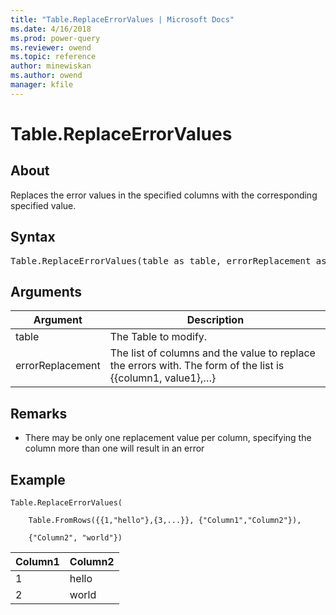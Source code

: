 ```yaml
---
title: "Table.ReplaceErrorValues | Microsoft Docs"
ms.date: 4/16/2018
ms.prod: power-query
ms.reviewer: owend
ms.topic: reference
author: minewiskan
ms.author: owend
manager: kfile
---
```

# Table.ReplaceErrorValues

  
## About  
Replaces the error values in the specified columns with the corresponding specified value.  
  
## Syntax

<pre>
Table.ReplaceErrorValues(table as table, errorReplacement as list) as table  
</pre>
  
## Arguments  
  
|Argument|Description|  
|------------|---------------|  
|table|The Table to modify.|  
|errorReplacement|The list of columns and the value to replace the errors with. The form of the list is {{column1, value1},…}|  
  
## <a name="__toc360789538"></a>Remarks  
  
-   There may be only one replacement value per column, specifying the column more than one will result in an error  
  
## Example  
  
```powerquery-m
Table.ReplaceErrorValues(  
  
    Table.FromRows({{1,"hello"},{3,...}}, {"Column1","Column2"}),  
  
    {"Column2", "world"})  
```  
  
|Column1|Column2|  
|-----------|-----------|  
|1|hello|  
|2|world|  
  
